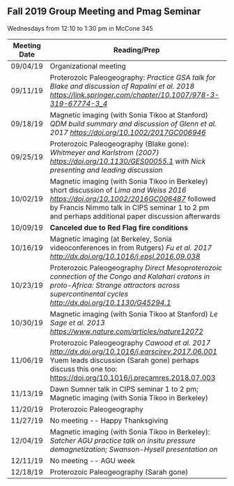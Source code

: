 ## Fall 2019 Group Meeting and Pmag Seminar

Wednesdays from 12:10 to 1:30 pm in McCone 345

| Meeting Date | Reading/Prep |
|--------------|--------------|
|09/04/19| Organizational meeting |
|09/11/19| Proterozoic Paleogeography: *Practice GSA talk for Blake and discussion of Rapalini et al. 2018 https://link.springer.com/chapter/10.1007/978-3-319-67774-3_4* |
|09/18/19| Magnetic imaging (with Sonia Tikoo at Stanford) *QDM build summary and discussion of Glenn et al. 2017 https://doi.org/10.1002/2017GC006946* |
|09/25/19| Proterozoic Paleogeography (Blake gone): *Whitmeyer and Karlstrom (2007) https://doi.org/10.1130/GES00055.1 with Nick presenting and leading discussion* |
|10/02/19| Magnetic imaging (with Sonia Tikoo in Berkeley) short discussion of *Lima and Weiss 2016 https://doi.org/10.1002/2016GC006487* followed by Francis Nimmo talk in CIPS seminar 1 to 2 pm and perhaps additional paper discussion afterwards| 
|10/09/19| **Canceled due to Red Flag fire conditions** | 
|10/16/19| Magnetic imaging (at Berkeley, Sonia videoconferences in from Rutgers) *Fu et al. 2017 http://dx.doi.org/10.1016/j.epsl.2016.09.038*| 
|10/23/19| Proterozoic Paleogeography *Direct Mesoproterozoic connection of the Congo and Kalahari cratons in proto-Africa: Strange attractors across supercontinental cycles http://dx.doi.org/10.1130/G45294.1* |
|10/30/19| Magnetic imaging (with Sonia Tikoo at Stanford) *Le Sage et al. 2013 https://www.nature.com/articles/nature12072*| 
|11/06/19| Proterozoic Paleogeography *Cawood et al. 2017 http://dx.doi.org/10.1016/j.earscirev.2017.06.001* Yuem leads discussion (Sarah gone) perhaps discuss this one too: https://doi.org/10.1016/j.precamres.2018.07.003| 
|11/13/19| Dawn Sumner talk in CIPS seminar 1 to 2 pm; Magnetic imaging (with Sonia Tikoo in Berkeley) | 
|11/20/19| Proterozoic Paleogeography|
|11/27/19| No meeting -- Happy Thanksgiving |
|12/04/19| Magnetic imaging (with Sonia Tikoo in Berkeley): *Satcher AGU practice talk on insitu pressure demagnetization; Swanson-Hysell presentation on*  |
|12/11/19| No meeting -- AGU week |
|12/18/19| Proterozoic Paleogeography (Sarah gone)|
